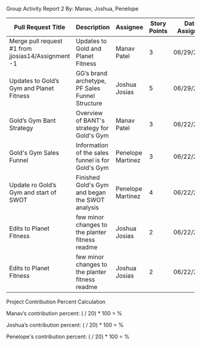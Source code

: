 Group Activity Report 2
By: Manav, Joshua, Penelope


| Pull Request Title | Description | Assignee  | Story Points |Date Assigned  |Date Completed |
| ------------- | ------------- |------------- | ------------- |------------- | ------------- |
| Merge pull request #1 from jjosias14/Assignment -1  | Updates to Gold and Planet Fitness| Manav Patel | 3 | 06/29/2023  | 06/29/2023| 
| Updates to Gold’s Gym and Planet Fitness|GG’s brand archetype, PF Sales Funnel Structure| Joshua Josias  | 5  | 06/29/2023  | 06/29/2023 |
| Gold’s Gym Bant Strategy  | Overview of BANT's strategy for Gold's Gym  | Manav Patel  | 3 | 06/22/2023 | 06/29/2023  |
| Gold's Gym Sales Funnel | Information of the sales funnel is for Gold's Gym | Penelope Martinez | 3 | 06/22/2023  | 06/29/2023  |
| Update ro Gold’s Gym and start of SWOT|Finished Gold's Gym and began the SWOT analysis| Penelope Martinez | 4 | 06/22/2023| 06/29/2023 |
| Edits to Planet Fitness  |few minor changes to the planter fitness readme | Joshua Josias  | 2 | 06/22/2023 | 06/29/2023  |
| Edits to Planet Fitness  |few minor changes to the planter fitness readme | Joshua Josias  | 2 | 06/22/2023 | 06/29/2023  |




Project Contribution Percent Calculation

Manav’s contribution percent: 
( / 20) * 100 = %

Joshua’s contribution percent: 
( / 20) * 100 = %

Penelope's contribution percent: 
( / 20) * 100 = %

